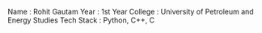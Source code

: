 Name       : Rohit Gautam
Year       : 1st Year
College    : University of Petroleum and Energy Studies 
Tech Stack : Python, C++, C
